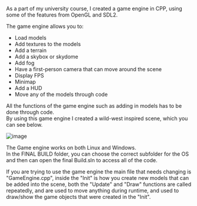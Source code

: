 As a part of my university course, I created a game engine in CPP, using some of the features from OpenGL and SDL2.

The game engine allows you to:
* Load models
* Add textures to the models
* Add a terrain
* Add a skybox or skydome
* Add fog
* Have a first-person camera that can move around the scene
* Display FPS
* Minimap
* Add a HUD
* Move any of the models through code

All the functions of the game engine such as adding in models has to be done through code.  
By using this game engine I created a wild-west inspired scene, which you can see below.

![image](https://user-images.githubusercontent.com/71771303/167316743-b29ab825-407e-4132-bda3-71015714717f.png)

The Game engine works on both Linux and Windows.  
In the FINAL BUILD  folder, you can choose the correct subfolder for the OS and then can open the final Build.sln to access all of the code.  

If you are trying to use the game engine the main file that needs changing is "GameEngine.cpp", inside the "Init" is how you create new models that can be added into the scene, both the "Update" and "Draw" functions are called repeatedly, and are used to move anything during runtime, and used to draw/show the game objects that were created in the "Init". 


